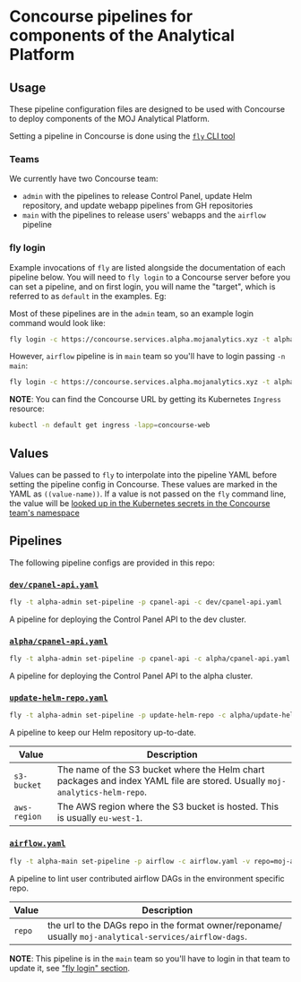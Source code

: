 # Concourse pipelines for components of the Analytical Platform

## Usage

These pipeline configuration files are designed to be used with Concourse to
deploy components of the MOJ Analytical Platform.

Setting a pipeline in Concourse is done using the [`fly` CLI tool](https://concourse-ci.org/fly.html)

### Teams

We currently have two Concourse team:
- `admin` with the pipelines to release Control Panel, update Helm repository, and update webapp pipelines from GH repositories
- `main` with the pipelines to release users' webapps and the `airflow` pipeline

### fly login

Example invocations of `fly` are listed alongside the documentation of each
pipeline below. You will need to `fly login` to a Concourse server before you
can set a pipeline, and on first login, you will name the "target", which is
referred to as `default` in the examples. Eg:

Most of these pipelines are in the `admin` team, so an example
login command would look like:

```sh
fly login -c https://concourse.services.alpha.mojanalytics.xyz -t alpha-admin -n admin
```

However, `airflow` pipeline is in `main` team so you'll have to login passing `-n main`:

```sh
fly login -c https://concourse.services.alpha.mojanalytics.xyz -t alpha-main -n main
```

**NOTE**: You can find the Concourse URL by getting its Kubernetes `Ingress` resource:

```sh
kubectl -n default get ingress -lapp=concourse-web
```

## Values

Values can be passed to `fly` to interpolate into the pipeline YAML before
setting the pipeline config in Concourse. These values are marked in the YAML as
`((value-name))`. If a value is not passed on the `fly` command line, the value
will be [looked up in the Kubernetes secrets in the Concourse team's
namespace](https://github.com/kubernetes/charts/tree/master/stable/concourse#kubernetes-secrets)

## Pipelines

The following pipeline configs are provided in this repo:

### [`dev/cpanel-api.yaml`](dev/cpanel-api.yaml)
```sh
fly -t alpha-admin set-pipeline -p cpanel-api -c dev/cpanel-api.yaml
```
A pipeline for deploying the Control Panel API to the dev cluster.


### [`alpha/cpanel-api.yaml`](alpha/cpanel-api.yaml)
```sh
fly -t alpha-admin set-pipeline -p cpanel-api -c alpha/cpanel-api.yaml
```
A pipeline for deploying the Control Panel API to the alpha cluster.

### [`update-helm-repo.yaml`](alpha/update-helm-repo.yaml)
```sh
fly -t alpha-admin set-pipeline -p update-helm-repo -c alpha/update-helm-repo.yaml -v s3-bucket=moj-analytics-helm-repo -v aws-region=eu-west-1
```
A pipeline to keep our Helm repository up-to-date.
<table>
<thead><tr><th>Value</th><th>Description</th></tr></thead>
<tbody>
    <tr>
    <td><code>s3-bucket</code></td>
    <td>The name of the S3 bucket where the Helm chart packages and index YAML file are stored. Usually <code>moj-analytics-helm-repo</code>.</td></tr>
    <tr>
    <td><code>aws-region</code></td>
    <td>The AWS region where the S3 bucket is hosted. This is usually <code>eu-west-1</code>.</td></tr>
</tbody>
</table>


### [`airflow.yaml`](airflow.yaml)
```sh
fly -t alpha-main set-pipeline -p airflow -c airflow.yaml -v repo=moj-analytical-services/airflow-dags
```
A pipeline to lint user contributed airflow DAGs in the environment specific
repo.
<table>
<thead><tr><th>Value</th><th>Description</th></tr></thead>
<tbody>
    <tr>
    <td><code>repo</code></td>
    <td>the url to the DAGs repo in the format owner/reponame/ usually
    <code>moj-analytical-services/airflow-dags</code>.</td></tr>
</tbody>
</table>

**NOTE**: This pipeline is in the `main` team so you'll have to login in that team to update it, see ["fly login" section](#fly-login).
